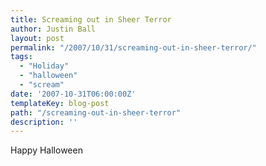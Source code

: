 ```yaml
---
title: Screaming out in Sheer Terror
author: Justin Ball
layout: post
permalink: "/2007/10/31/screaming-out-in-sheer-terror/"
tags:
  - "Holiday"
  - "halloween"
  - "scream"
date: '2007-10-31T06:00:00Z'
templateKey: blog-post
path: "/screaming-out-in-sheer-terror"
description: ''
---
```


Happy Halloween
